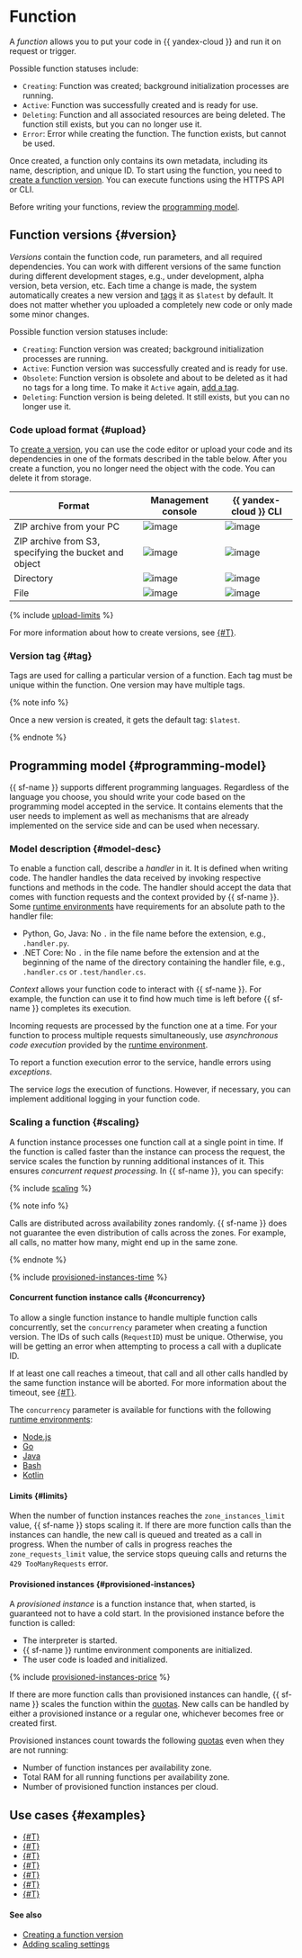 # Function

A _function_ allows you to put your code in {{ yandex-cloud }} and run it on request or trigger.

Possible function statuses include:

* `Creating`: Function was created; background initialization processes are running.
* `Active`: Function was successfully created and is ready for use.
* `Deleting`: Function and all associated resources are being deleted. The function still exists, but you can no longer use it.
* `Error`: Error while creating the function. The function exists, but cannot be used.

Once created, a function only contains its own metadata, including its name, description, and unique ID. To start using the function, you need to [create a function version](../operations/function/version-manage.md). You can execute functions using the HTTPS API or CLI.

Before writing your functions, review the [programming model](#programming-model).

## Function versions {#version}

_Versions_ contain the function code, run parameters, and all required dependencies. You can work with different versions of the same function during different development stages, e.g., under development, alpha version, beta version, etc. Each time a change is made, the system automatically creates a new version and [tags](#tag) it as `$latest` by default. It does not matter whether you uploaded a completely new code or only made some minor changes.

Possible function version statuses include:

* `Creating`: Function version was created; background initialization processes are running.
* `Active`: Function version was successfully created and is ready for use.
* `Obsolete`: Function version is obsolete and about to be deleted as it had no tags for a long time. To make it `Active` again, [add a tag](../operations/function/tag-add.md).
* `Deleting`: Function version is being deleted. It still exists, but you can no longer use it.

### Code upload format {#upload}

To [create a version](../operations/function/version-manage.md), you can use the code editor or upload your code and its dependencies in one of the formats described in the table below. After you create a function, you no longer need the object with the code. You can delete it from storage.

| Format | Management console | {{ yandex-cloud }} CLI |
|----|----|----|
|ZIP archive from your PC| ![image](../../_assets/common/yes.svg) | ![image](../../_assets/common/yes.svg) |
|ZIP archive from S3, specifying the bucket and object| ![image](../../_assets/common/yes.svg) | ![image](../../_assets/common/yes.svg) |
|Directory| ![image](../../_assets/common/no.svg) | ![image](../../_assets/common/yes.svg) |
|File| ![image](../../_assets/common/no.svg) | ![image](../../_assets/common/yes.svg) |

{% include [upload-limits](../../_includes/functions/upload-limits.md) %}

For more information about how to create versions, see [{#T}](../operations/function/version-manage.md).

### Version tag {#tag}

Tags are used for calling a particular version of a function. Each tag must be unique within the function. One version may have multiple tags.

{% note info %}

Once a new version is created, it gets the default tag: `$latest`.

{% endnote %}

## Programming model {#programming-model}

{{ sf-name }} supports different programming languages. Regardless of the language you choose, you should write your code based on the programming model accepted in the service. It contains elements that the user needs to implement as well as mechanisms that are already implemented on the service side and can be used when necessary.

### Model description {#model-desc}

To enable a function call, describe a _handler_ in it. It is defined when writing code. The handler handles the data received by invoking respective functions and methods in the code. The handler should accept the data that comes with function requests and the context provided by {{ sf-name }}. Some [runtime environments](runtime/index.md) have requirements for an absolute path to the handler file:

* Python, Go, Java: No `.` in the file name before the extension, e.g., `.handler.py`.
* .NET Core: No `.` in the file name before the extension and at the beginning of the name of the directory containing the handler file, e.g., `.handler.cs` or `.test/handler.cs`.

_Context_ allows your function code to interact with {{ sf-name }}. For example, the function can use it to find how much time is left before {{ sf-name }} completes its execution.

Incoming requests are processed by the function one at a time. For your function to process multiple requests simultaneously, use _asynchronous code execution_ provided by the [runtime environment](runtime/index.md).

To report a function execution error to the service, handle errors using _exceptions_.

The service _logs_ the execution of functions. However, if necessary, you can implement additional logging in your function code.

### Scaling a function {#scaling}

A function instance processes one function call at a single point in time. If the function is called faster than the instance can process the request, the service scales the function by running additional instances of it. This ensures _concurrent request processing_. In {{ sf-name }}, you can specify:

{% include [scaling](../../_includes/functions/scaling.md) %}

{% note info %}

Calls are distributed across availability zones randomly. {{ sf-name }} does not guarantee the even distribution of calls across the zones. For example, all calls, no matter how many, might end up in the same zone.

{% endnote %}

{% include [provisioned-instances-time](../../_includes/functions/provisioned-instances-time.md) %}

#### Concurrent function instance calls {#concurrency}

To allow a single function instance to handle multiple function calls concurrently, set the `concurrency` parameter when creating a function version. The IDs of such calls (`RequestID`) must be unique. Otherwise, you will be getting an error when attempting to process a call with a duplicate ID.

If at least one call reaches a timeout, that call and all other calls handled by the same function instance will be aborted. For more information about the timeout, see [{#T}](limits.md#functions-limits).

The `concurrency` parameter is available for functions with the following [runtime environments](runtime/index.md):

* [Node.js](../lang/nodejs/index.md)
* [Go](../lang/golang/index.md)
* [Java](../lang/java/index.md)
* [Bash](../lang/bash/index.md)
* [Kotlin](../lang/kotlin/index.md)

#### Limits {#limits}

When the number of function instances reaches the `zone_instances_limit` value, {{ sf-name }} stops scaling it. If there are more function calls than the instances can handle, the new call is queued and treated as a call in progress. When the number of calls in progress reaches the `zone_requests_limit` value, the service stops queuing calls and returns the `429 TooManyRequests` error.

#### Provisioned instances {#provisioned-instances}

A _provisioned instance_ is a function instance that, when started, is guaranteed not to have a cold start. In the provisioned instance before the function is called:
* The interpreter is started.
* {{ sf-name }} runtime environment components are initialized.
* The user code is loaded and initialized.

{% include [provisioned-instances-price](../../_includes/functions/provisioned-instances-price.md) %}

If there are more function calls than provisioned instances can handle, {{ sf-name }} scales the function within the [quotas](limits.md#functions-quotas). New calls can be handled by either a provisioned instance or a regular one, whichever becomes free or created first.

Provisioned instances count towards the following [quotas](limits.md) even when they are not running:
* Number of function instances per availability zone.
* Total RAM for all running functions per availability zone.
* Number of provisioned function instances per cloud.

## Use cases {#examples}

* [{#T}](../tutorials/api-gw-integration.md)
* [{#T}](../tutorials/batch-code-execution.md)
* [{#T}](../tutorials/canary-release.md)
* [{#T}](../tutorials/events-from-postbox-to-yds.md)
* [{#T}](../tutorials/functions-framework-to-container.md)
* [{#T}](../tutorials/monitoring.md)
* [{#T}](../tutorials/nodejs-cron-restart-vm.md)

#### See also

* [Creating a function version](../operations/function/version-manage.md)
* [Adding scaling settings](../operations/function/scaling-settings-add.md)
